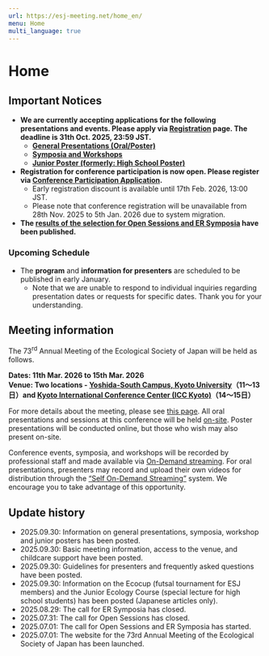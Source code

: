 ```yaml
---
url: https://esj-meeting.net/home_en/
menu: Home
multi_language: true
---
```


# Home

## Important Notices

- **We are currently accepting applications for the following presentations and events. Please apply via [Registration](/registinfo_en) page. The deadline is 31th Oct. 2025, 23:59 JST.**
    - **[General Presentations (Oral/Poster)](/regist_oralposter_en)**
    - **[Symposia and Workshops](/regist_session_en)**
    - **[Junior Poster (formerly: High School Poster)](/juniorposter)**
- **Registration for conference participation is now open. Please register via [Conference Participation Application](/registinfo_en#Registration-for-Participation).**
    - Early registration discount is available until 17th Feb. 2026, 13:00 JST.
    - Please note that conference registration will be unavailable from 28th Nov. 2025 to 5th Jan. 2026 due to system migration.
- **The [results of the selection for Open Sessions and ER Symposia](/sessions_en) have been published.**

### Upcoming Schedule

- The **program** and **information for presenters** are scheduled to be published in early January.
    - Note that we are unable to respond to individual inquiries regarding presentation dates or requests for specific dates. Thank you for your understanding.

## Meeting information

The 73<sup>rd</sup> Annual Meeting of the Ecological Society of Japan will be held as follows.

**Dates: 11th Mar. 2026 to 15th Mar. 2026**  
**Venue: Two locations - <a href="https://maps.app.goo.gl/LHLBy3ZXNsiJq8bb6" target="_blank">Yoshida-South Campus, Kyoto University</a>（11～13日）and <a href="https://maps.app.goo.gl/hutdNrXRaDugNpSy7" target="_blank">Kyoto International Conference Center (ICC Kyoto)</a>（14～15日）**

For more details about the meeting, please see [this page](/about_en).
All oral presentations and sessions at this conference will be held [on-site](/about_en#Meeting-Format). Poster presentations will be conducted online, but those who wish may also present on-site.

Conference events, symposia, and workshops will be recorded by professional staff and made available via [On-Demand streaming](/about_en#Meeting-Format). For oral presentations, presenters may record and upload their own videos for distribution through the [“Self On-Demand Streaming”](/presentation_en#Self-On-Demand-Streaming) system. We encourage you to take advantage of this opportunity.

## Update history

- 2025.09.30: Information on general presentations, symposia, workshop and junior posters has been posted.
- 2025.09.30: Basic meeting information, access to the venue, and childcare support have been posted.
- 2025.09.30: Guidelines for presenters and frequently asked questions have been posted.
- 2025.09.30: Information on the Ecocup (futsal tournament for ESJ members) and the Junior Ecology Course (special lecture for high school students) has been posted (Japanese articles only).
- 2025.08.29: The call for ER Symposia has closed.
- 2025.07.31: The call for Open Sessions has closed.
- 2025.07.01: The call for Open Sessions and ER Symposia has started.
- 2025.07.01: The website for the 73rd Annual Meeting of the Ecological Society of Japan has been launched.
